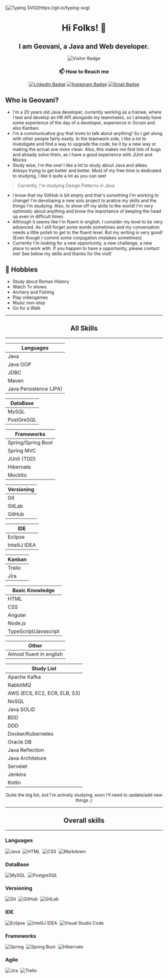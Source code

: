 [![Typing SVG](https://readme-typing-svg.herokuapp.com?font=inconsolata&size=35&color=29399F&center=true&width=600&height=80&lines=Welcome+to+my+profile!)](https://git.io/typing-svg)

<h1 align="center">Hi Folks! 👋</h1>
<h2 align="center">I am Geovani, a Java and Web developer.</h2>

<div align="center">

![Visitor Badge](https://visitor-badge.laobi.icu/badge?page_id=Geo-Silva.Geo-Silva)

</div>

<h3 align="center">📫 How to Reach me</h3>

<div align="center">

[![Linkedin Badge](https://img.shields.io/badge/-geovanisilva-blue?style=flat-square&logo=Linkedin&logoColor=white&link=https://www.linkedin.com/in/geovani-da-silva-brustolin-278600235/)](https://www.linkedin.com/in/geovani-da-silva-brustolin-278600235/)
[![Instagram Badge](https://img.shields.io/badge/-neonvision2.0-purple?style=flat-square&logo=instagram&logoColor=white&link=https://instagram.com/neonvision2.0/)](https://instagram.com/neonvision2.0)
[![Gmail Badge](https://img.shields.io/badge/-rumblycactus3@gmail.com-c14438?style=flat-square&logo=Gmail&logoColor=white&link=mailto:rumblycactus3@gmail.com)](mailto:rumblycactus3@gmail.com)

</div>

## Who is Geovani?

- I'm a 20 years old Java developer, currently working as a trainee, where I test and develop an HR API alongside my teammates, so I already have some experience of the day of a developer, experience in Scrum and also Kanban.
- I'm a communicative guy that loves to talk about anything! So I get along with other people fairly easily. In the teamwork side, I like a lot to investigate and find a way to upgrade the code, be it by a new way or making the actual one more clean. Also, this makes me find lots of bugs and already solve them, as I have a good experience with JUnit and Mocks
- Study wise, I'm the one! I like a lot to study about Java and alikes. Always trying to get better and better. Most of my free time is dedicated to studying, I like it quite a lot as you can see!
> Currently, I'm studying Design Patterns in Java
- I know that my GitHub is bit empty and that's something I'm working to change! I'm devoloping a new solo project to pratice my skills and the things I'm studying. Also, to show off my skills to the world! I'm very optimistic about anything and know the importance of keeping the head up even in difficult times
- Although it seems like I'm fluent in english, I consider my level to be very advanced. As I still forget some words sometimes and my conversation needs a little polish to get to the fluent level. But my writing is very good! (Even though I commit some conjugation mistakes sometimes)
- Currently I'm looking for a new opportunity, a new challenge, a new place to work with. If you happen to have a opportunity, please contact me! See below my skills and thanks for the visit!


## 📅 Hobbies
- Study about Roman History
- Watch Tv shows
- Archery and Fishing
- Play videogames
- Music non-stop
- Go for a Walk

<hr>

<h2 align = "center">All Skills</h2>

<hr>

<center>

| Languages
| ---------
| Java
| Java OOP
| JDBC
| Maven
| Java Persistence (JPA)

| DataBase
| ----------
| MySQL
| PostGreSQL

| Frameworks
| ---------
| Spring/Spring Boot
| Spring MVC
| JUnit (TDD)
| Hibernate
| Mockito

| Versioning
| ---------
| Git
| GitLab
| GitHub

| IDE
| --------
| Eclipse
| IntelliJ IDEA

| Kanban
| --------
| Trello
| Jira

| Basic Knowledge
| ---------
| HTML
| CSS
| Angular
| Node.js
| TypeScript/Javascript

| Other
| -------
| Almost fluent in english

| Study List
| ----------
| Apache Kafka
| RabbitMQ
| AWS (ECS, EC2, ECR, ELB, S3)
| NoSQL
| Java SOLID
| BDD
| DDD
| Docker/Kubernetes
| Oracle DB
| Java Reflection
| Java Architeture
| Servelet
| Jenkins
| Kotlin

Quite the big list, but I'm actively studying, soon I'll need to update/add new things ;)


</center>

<hr>

<h2 align = "center">Overall skills</h2>
<hr>

### Languages

![Java](https://img.shields.io/badge/-Java-red?style=for-the-badge&logo=java&logoColor=FFFFFF)&nbsp;
![HTML](https://img.shields.io/badge/HTML5-E34F26?style=for-the-badge&logo=html5&logoColor=white)&nbsp;
![CSS](https://img.shields.io/badge/CSS3-1572B6?style=for-the-badge&logo=css3&logoColor=white)&nbsp;
![Markdown](https://img.shields.io/badge/Markdown-000000?style=for-the-badge&logo=markdown&logoColor=white)&nbsp;

### DataBase

![MySQL](https://img.shields.io/badge/MySQL-005C84?style=for-the-badge&logo=mysql&logoColor=white)&nbsp;
![PostgreSQL](https://img.shields.io/badge/PostgreSQL-316192?style=for-the-badge&logo=postgresql&logoColor=white)&nbsp;

### Versioning

![Git](https://img.shields.io/badge/GIT-E44C30?style=for-the-badge&logo=git&logoColor=white)&nbsp;
![GitHub](https://img.shields.io/badge/GitHub-100000?style=for-the-badge&logo=github&logoColor=white)&nbsp;
![GitLab](https://img.shields.io/badge/GitLab-330F63?style=for-the-badge&logo=gitlab&logoColor=white)&nbsp;

### IDE

![Eclipse](https://img.shields.io/badge/Eclipse-2C2255?style=for-the-badge&logo=eclipse&logoColor=white)&nbsp;
![IntelliJ IDEA](https://img.shields.io/badge/IntelliJ_IDEA-000000.svg?style=for-the-badge&logo=intellij-idea&logoColor=white)&nbsp;
![Visual Studio Code](https://img.shields.io/badge/VSCode-0078D4?style=for-the-badge&logo=visual%20studio%20code&logoColor=white)&nbsp;

### Frameworks

![Spring](https://img.shields.io/badge/Spring-6DB33F?style=for-the-badge&logo=spring&logoColor=white)&nbsp;
![Spring Boot](https://img.shields.io/badge/Spring_Boot-F2F4F9?style=for-the-badge&logo=spring-boot)&nbsp;
![Hibernate](https://img.shields.io/badge/Hibernate-59666C?style=for-the-badge&logo=Hibernate&logoColor=white)&nbsp;

### Agile

![Jira](https://img.shields.io/badge/Jira-0052CC?style=for-the-badge&logo=Jira&logoColor=white)&nbsp;
![Trello](https://img.shields.io/badge/Trello-0052CC?style=for-the-badge&logo=trello&logoColor=white)&nbsp;